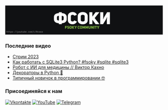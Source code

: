 [![Header](https://github.com/Fsoky/Fsoky/blob/main/assets/header-github.jpg)](https://youtube.com/c/Фсоки)

### Последние видео
<!-- YOUTUBE:START -->
- [Стрим 2023](https://www.youtube.com/watch?v=r_aFvtz-QYA)
- [Как работать с SQLite3 Python? #fsoky #sqlite #sqlite3](https://www.youtube.com/watch?v=N8pxrXrsLtQ)
- [Робот с ИИ для медицины // Виктор Кахно](https://www.youtube.com/watch?v=sATyQpyMcf4)
- [Декораторы в Python 🐍](https://www.youtube.com/watch?v=1Tl-bwujLTA)
- [Типичный новичок в программировании 🤓](https://www.youtube.com/watch?v=aQiJWnXRnYM)
<!-- YOUTUBE:END -->

### Присоединяйся к нам
[![Vkontakte](https://img.shields.io/badge/Vkontakte-black?style=for-the-badge&logo=VK)](https://vk.com/fsoky)
[![YouTube](https://img.shields.io/badge/YouTube-red?style=for-the-badge&logo=YouTube)](https://youtube.com/c/Фсоки)
[![Telegram](https://img.shields.io/badge/Telegram-blue?style=for-the-badge&logo=Telegram)](https://t.me/fsokycommunity)
